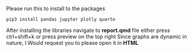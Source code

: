 Please run this to install to the packages

```
pip3 install pandas jupyter plotly quarto
```


After installing the libraries navigate to **report.qmd** file either press ctrl+shift+k or press preview on the top right
Since graphs are dynamic in nature, I Would request you to please open it in **HTML**
